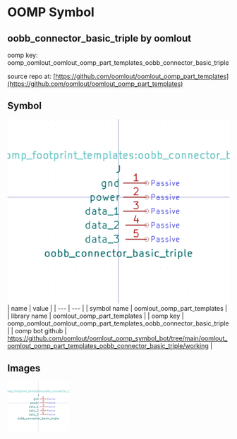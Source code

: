 # OOMP Symbol  
## oobb_connector_basic_triple  by oomlout  
  
oomp key: oomp_oomlout_oomlout_oomp_part_templates_oobb_connector_basic_triple  
  
source repo at: [https://github.com/oomlout/oomlout_oomp_part_templates](https://github.com/oomlout/oomlout_oomp_part_templates)  
## Symbol  
  
[![working.png](working_600.png)](working.png)  
| name | value | 
| --- | --- | 
| symbol name | oomlout_oomp_part_templates | 
| library name | oomlout_oomp_part_templates | 
| oomp key | oomp_oomlout_oomlout_oomp_part_templates_oobb_connector_basic_triple | 
| oomp bot github | https://github.com/oomlout/oomlout_oomp_symbol_bot/tree/main/oomlout_oomlout_oomp_part_templates_oobb_connector_basic_triple/working | 
## Images  
  
[![working.png](working_140.png)](working.png)  
